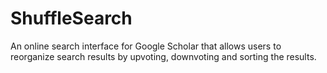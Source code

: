 # ShuffleSearch
An online search interface for Google Scholar that allows users to reorganize search results by upvoting, downvoting and sorting the results.

